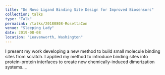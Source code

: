 ```yaml
---
title: "De Novo Ligand Binding Site Design for Improved Biosensors"
collection: talks
type: "Talk"
permalink: /talks/20180808-RosettaCon
venue: "Sleeping Lady"
date: 2019-08-08
location: "Leavenworth, Washington"
---
```


I present my work developing a new method to build small molecule binding sites from scratch. I applied my method to 
introduce binding sites into protein-protein interfaces to create new chemically-induced dimerization systems.
_